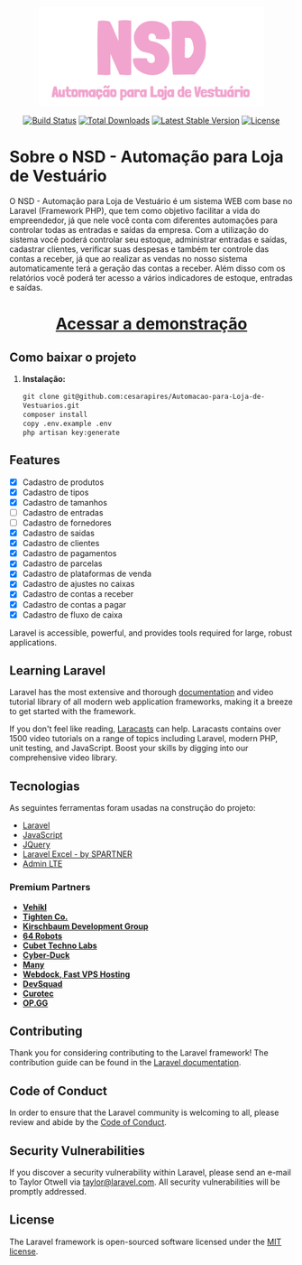 <p align="center"><a href="https://laravel.com" target="_blank"><img src="public\dist\img\Project\LogoNSDAUTOLOVE.png" width="400"></a></p>

<p align="center">
<a href="https://travis-ci.org/laravel/framework"><img src="https://travis-ci.org/laravel/framework.svg" alt="Build Status"></a>
<a href="https://packagist.org/packages/laravel/framework"><img src="https://img.shields.io/packagist/dt/laravel/framework" alt="Total Downloads"></a>
<a href="https://packagist.org/packages/laravel/framework"><img src="https://img.shields.io/packagist/v/laravel/framework" alt="Latest Stable Version"></a>
<a href="https://packagist.org/packages/laravel/framework"><img src="https://img.shields.io/packagist/l/laravel/framework" alt="License"></a>
</p>



# Sobre o NSD - Automação para Loja de Vestuário


O NSD - Automação para Loja de Vestuário é um sistema WEB com base no Laravel (Framework PHP), que tem como objetivo facilitar a vida do empreendedor, já que nele você conta com diferentes automações para controlar todas as entradas e saídas da empresa. Com a utilização do sistema você poderá controlar seu estoque, administrar entradas e saídas, cadastrar clientes, verificar suas despesas e também ter controle das contas a receber, já que ao realizar as vendas no nosso sistema automaticamente terá a geração das contas a receber. Além disso com os relatórios você poderá ter acesso a vários indicadores de estoque, entradas e saídas.

<h1 align="center">
    <a href="https://automacaolojavestuario.herokuapp.com/">Acessar a demonstração</a>
</h1>



## Como baixar o projeto

1. **Instalação:**

   ```shell
   git clone git@github.com:cesarapires/Automacao-para-Loja-de-Vestuarios.git
   composer install
   copy .env.example .env
   php artisan key:generate
   ```

## Features

- [x] Cadastro de produtos
- [x] Cadastro de tipos
- [x] Cadastro de tamanhos
- [ ] Cadastro de entradas
- [ ] Cadastro de fornedores
- [x] Cadastro de saidas
- [x] Cadastro de clientes
- [x] Cadastro de pagamentos
- [x] Cadastro de parcelas
- [x] Cadastro de plataformas de venda  
- [x] Cadastro de ajustes no caixas 
- [x] Cadastro de contas a receber
- [x] Cadastro de contas a pagar
- [x] Cadastro de fluxo de caixa

Laravel is accessible, powerful, and provides tools required for large, robust applications.

## Learning Laravel

Laravel has the most extensive and thorough [documentation](https://laravel.com/docs) and video tutorial library of all modern web application frameworks, making it a breeze to get started with the framework.

If you don't feel like reading, [Laracasts](https://laracasts.com) can help. Laracasts contains over 1500 video tutorials on a range of topics including Laravel, modern PHP, unit testing, and JavaScript. Boost your skills by digging into our comprehensive video library.

## Tecnologias

As seguintes ferramentas foram usadas na construção do projeto:

- [Laravel](https://laravel.com/)
- [JavaScript](https://developer.mozilla.org/)
- [JQuery](https://jquery.com/)
- [Laravel Excel - by SPARTNER](https://laravel-excel.com/)
- [Admin LTE](https://adminlte.io/)

### Premium Partners

- **[Vehikl](https://vehikl.com/)**
- **[Tighten Co.](https://tighten.co)**
- **[Kirschbaum Development Group](https://kirschbaumdevelopment.com)**
- **[64 Robots](https://64robots.com)**
- **[Cubet Techno Labs](https://cubettech.com)**
- **[Cyber-Duck](https://cyber-duck.co.uk)**
- **[Many](https://www.many.co.uk)**
- **[Webdock, Fast VPS Hosting](https://www.webdock.io/en)**
- **[DevSquad](https://devsquad.com)**
- **[Curotec](https://www.curotec.com/)**
- **[OP.GG](https://op.gg)**

## Contributing

Thank you for considering contributing to the Laravel framework! The contribution guide can be found in the [Laravel documentation](https://laravel.com/docs/contributions).

## Code of Conduct

In order to ensure that the Laravel community is welcoming to all, please review and abide by the [Code of Conduct](https://laravel.com/docs/contributions#code-of-conduct).

## Security Vulnerabilities

If you discover a security vulnerability within Laravel, please send an e-mail to Taylor Otwell via [taylor@laravel.com](mailto:taylor@laravel.com). All security vulnerabilities will be promptly addressed.

## License

The Laravel framework is open-sourced software licensed under the [MIT license](https://opensource.org/licenses/MIT).
